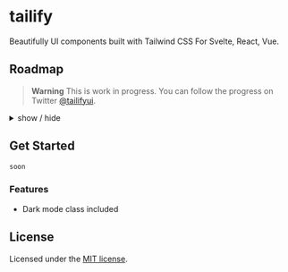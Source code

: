 # tailify
Beautifully UI components built with Tailwind CSS For Svelte, React, Vue.



## Roadmap

> **Warning**
> This is work in progress. You can follow the progress on Twitter [@tailifyui](https://twitter.com/tailifyui).

<details>
<summary>
  show / hide
</summary>

- Actions
  - [ ] Alert Dialog
  - [ ] Button
  - [ ] Context Menu
  - [ ] Dialog Modal
  - [ ] Dropdown Menu
  - [ ] Popover

- Data display
  - [ ] Accordion
  - [ ] Avatar
  - [ ] Badge
  - [ ] Code
  - [ ] Collapsible
  - [ ] Hover Card
  - [ ] Progress

- Data input
  - [ ] Checkbox
  - [ ] Input
  - [ ] Radio
  - [ ] Select
  - [ ] Slider
  - [ ] Switch
  - [ ] Textarea
  - [ ] Toast
  - [ ] Upload
  
- Layout
- [ ] Aspect Ratio

- Navigation
  - [ ] Breadcrumbs
  - [ ] Pagination
  - [ ] Steps
  - [ ] Tab

- Mockup
  - [ ] Browser
  - [ ] Code


</details>


## Get Started

```bash
soon
```

### Features

- Dark mode class included

## License

Licensed under the [MIT license](https://github.com/TailifyUI/tailify/blob/main/LICENSE.md).
